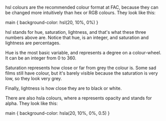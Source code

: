 hsl colours are the recommended colour format at FAC, because they can be changed more intuitively than hex or RGB colours. They look like this:

  main {
    background-color: hsl(20, 10%, 0%)
  }

hsl stands for hue, saturation, lightness, and that's what these three numbers above are. Notice that hue, is an integer, and saturation and lightness are percentages.

Hue is the most basic variable, and represents a degree on a colour-wheel. It can be an integer from 0 to 360.

Saturation represents how close or far from grey the colour is. Some sad films still have colour, but it's barely visible because the saturation is very low, so they look very grey.

Finally, lightness is how close they are to black or white.


There are also hsla colours, where a represents opacity and stands for alpha. They look like this:

  main {
    background-color: hsla(20, 10%, 0%, 0.5)
  }

  